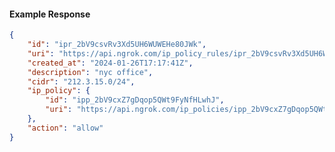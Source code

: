 <!-- Code generated for API Clients. DO NOT EDIT. -->

#### Example Response

```json
{
	"id": "ipr_2bV9csvRv3Xd5UH6WUWEHe80JWk",
	"uri": "https://api.ngrok.com/ip_policy_rules/ipr_2bV9csvRv3Xd5UH6WUWEHe80JWk",
	"created_at": "2024-01-26T17:17:41Z",
	"description": "nyc office",
	"cidr": "212.3.15.0/24",
	"ip_policy": {
		"id": "ipp_2bV9cxZ7gDqop5QWt9FyNfHLwhJ",
		"uri": "https://api.ngrok.com/ip_policies/ipp_2bV9cxZ7gDqop5QWt9FyNfHLwhJ"
	},
	"action": "allow"
}
```
